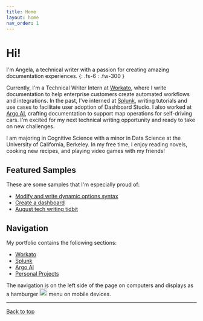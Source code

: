 ```yaml
---
title: Home
layout: home
nav_order: 1
---
```


# Hi!
I'm Angela, a technical writer with a passion for creating amazing documentation experiences. 
{: .fs-6 : .fw-300 }

Currently, I'm a Technical Writer Intern at [Workato], where I write documentation to help enterprise customers create automated workflows and integrations. In the past, I've interned at [Splunk], writing tutorials and use cases to facilitate user adoption of Dashboard Studio. I also worked at [Argo AI], crafting documentation to support map operations for self-driving cars. I'm excited for my next technical writing opportunity and ready to take on new challenges.

I am majoring in Cognitive Science with a minor in Data Science at the University of California, Berkeley. In my free time, I enjoy reading novels, cooking new recipes, and playing video games with my friends! 

## Featured Samples
These are some samples that I'm especially proud of:
* [Modify and write dynamic options syntax]
* [Create a dashboard]
* [August tech writing tidbit](/portfolio/August-Tidbit.md)

## Navigation
My portfolio contains the following sections:

* [Workato](/portfolio/Workato)
* [Splunk](/portfolio/Splunk)
* [Argo AI](/portfolio/Argo)
* [Personal Projects](/portfolio/Personal-Projects)

The navigation is on the left side of the page on computers and displays as a hamburger <img src="https://github.com/shuangela/portfolio/assets/17172489/05673d94-0fc1-4e4a-b3f5-39834f2c248a" alt="hamburger menu" width="20"/> menu on mobile devices.

----
[Back to top](#top)

[Workato]: https://www.workato.com/
[Splunk]: https://www.splunk.com/
[Argo AI]: https://en.wikipedia.org/wiki/Argo_AI
[Create a dashboard]: https://drive.google.com/file/d/1dvYzqOtQ4bxzl3mkp1OR8m58Rd7BFLCz/view?usp=sharing
[Modify and write dynamic options syntax]: https://drive.google.com/file/d/18Tcin9PO3eD-74hZf98-aF9_FRVbfAmV/view?usp=sharing

